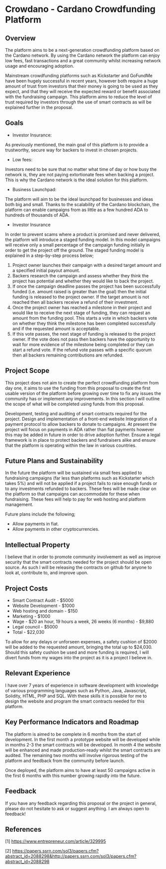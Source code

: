 # Crowdano - Cardano Crowdfunding Platform

## Overview

The platform aims to be a next-generation crowdfunding platform based on the Cardano network. By using the Cardano network the platform can enjoy low fees, fast transactions and a great community whilst increasing network usage and encouraging adoption.

Mainstream crowdfunding platforms such as Kickstarter and GoFundMe have been hugely successful in recent years, however both require a huge amount of trust from investors that their money is going to be used as they expect, and that they will receive the expected reward or benefit associated with the fundraising campaign. This platform aims to reduce the level of trust required by investors through the use of smart contracts as will be explained further in the proposal.

 

## Goals

- Investor Insurance:

As previously mentioned, the main goal of this platform is to provide a trustworthy, secure way for backers to invest in chosen projects.

- Low fees:

Investors need to be sure that no matter what time of day or how busy the network is, they are not paying extortionate fees when backing a project. This is why the Cardano network is the ideal solution for this platform.

- Business Launchpad:

The platform will aim to be the ideal launchpad for businesses and ideas both big and small. Thanks to the scalability of the Cardano blockchain, the platform can enable campaigns from as little as a few hundred ADA to hundreds of thousands of ADA.

- Investor Insurance

In order to prevent scams where a product is promised and never delivered, the platform will introduce a staged funding model. In this model campaigns will receive only a small percentage of the campaign funding initially in order to get the project off the ground. The staged funding model is explained in a step-by-step process below;

1. Project owner launches their campaign with a desired target amount and a specified initial payout amount.
2. Backers research the campaign and assess whether they think the project has potential and whether they would like to back the project.
3. If once the campaign deadline passes the project has been successfully funded (i.e. amount raised is greater than the goal) then the initial funding is released to the project owner. If the target amount is not reached then all backers receive a refund of their investment.
4. Once the project owner has reached a milestone in their project and would like to receive the next stage of funding, they can request an amount from the funding pool. This starts a vote in which backers vote on whether they think the milestone has been completed successfully and if the requested amount is acceptable.
5. If this vote passes, the next stage of funding is released to the project owner. If the vote does not pass then backers have the opportunity to wait for more evidence of the milestone being completed or they can start a refund vote. If the refund vote passes with a specific quorum then all backers remaining contributions are refunded.
 

## Project Scope
This project does not aim to create the perfect crowdfunding platform from day one, it aims to use the funding from this proposal to create the first usable version of the platform before growing over time to fix any issues the community has or implement any improvements. In this section I will outline the scope of what will be completed using funds from this proposal.

Development, testing and auditing of smart contracts required for the project.
Design and implementation of a front-end website
Integration of a payment protocol to allow backers to donate to campaigns. At present the project will focus on payments in ADA rather than fiat payments however this may be added in future in order to drive adoption further.
Ensure a legal framework is in place to protect backers and fundraisers alike and ensure that the platform is operating within the law in various countries.
 

## Future Plans and Sustainability

In the future the platform will be sustained via small fees applied to fundraising campaigns (far less than platforms such as Kickstarter which takes 5%) and will not be applied if a project fails to raise enough funds or to any investments refunded to backers. These fees will be made clear on the platform so that campaigns can accommodate for these when fundraising. These fees will help to pay for web hosting and platform management.

Future plans include the following;

- Allow payments in fiat.
- Allow payments in other cryptocurrencies.
 

## Intellectual Property

I believe that in order to promote community involvement as well as improve security that the smart contracts needed for the project should be open source. As such I will be releasing the contracts on github for anyone to look at, contribute to, and improve upon.

## Project Costs

- Smart Contract Audit - $5000
- Website Development - $1000
- Web hosting and domain - $150
- Marketing - $1000
- Wage - $20 an hour, 19 hours a week, 26 weeks (6 months) - $9,880
- Legal council - $5000
- Total - $22,030

To allow for any delays or unforseen expenses, a safety cushion of $2000 will be added to the requested amount, bringing the total up to $24,030. Should this safety cushion be used and more funding is required, I will divert funds from my wages into the project as it is a project I believe in.

## Relevant Experience
I have over 7 years of experience in software development with knowledge of various programming languages such as Python, Java, Javascript, Solidity, HTML, PHP and SQL. With these skills it is possible for me to design the website and program the smart contracts needed for this platform.

## Key Performance Indicators and Roadmap
The platform is aimed to be complete in 6 months from the start of development. In the first month a prototype website will be developed while in months 2-3 the smart contracts will be developed. In month 4 the website will be enhanced and made production-ready whilst the smart contracts are audited. The remaining two months will involve rigorous testing of the platform and feedback from the community before launch.

Once deployed, the platform aims to have at least 50 campaigns active in the first 6 months with this number growing rapidly into the future.

## Feedback
If you have any feedback regarding this proposal or the project in general, please do not hesitate to ask or suggest anything. I am always open to feedback!

 

## References
[1] https://www.entrepreneur.com/article/329995

[2] https://papers.ssrn.com/sol3/papers.cfm?abstract_id=2088298&http://papers.ssrn.com/sol3/papers.cfm?abstract_id=2088298
